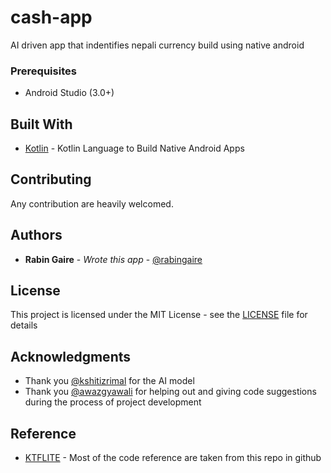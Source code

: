 # cash-app
AI driven app that indentifies nepali currency build using native android

### Prerequisites
* Android Studio (3.0+)

## Built With

* [Kotlin](https://kotlinlang.org/) - Kotlin Language to Build Native Android Apps

## Contributing
Any contribution are heavily welcomed.

## Authors

* **Rabin Gaire** - *Wrote this app* - [@rabingaire](https://github.com/rabingaire)

## License
This project is licensed under the MIT License - see the [LICENSE](LICENSE) file for details

## Acknowledgments

* Thank you [@kshitizrimal](https://github.com/kshitizrimal) for the AI model
* Thank you [@awazgyawali](https://github.com/awazgyawali) for helping out and giving code suggestions during the process of project development

## Reference
* [KTFLITE](https://github.com/eddywm/KTFLITE) - Most of the code reference are taken from this repo in github
